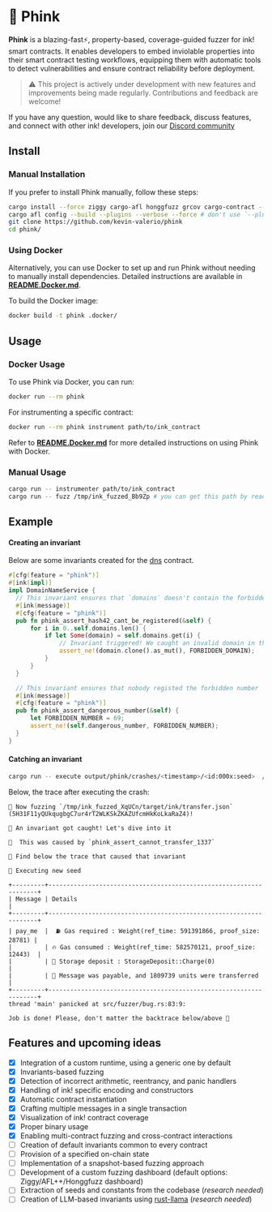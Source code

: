 # 🐙 Phink

**Phink** is a blazing-fast⚡, property-based, coverage-guided fuzzer for ink! smart contracts. It enables developers to
embed inviolable properties into their smart contract testing workflows, equipping them with automatic tools to detect
vulnerabilities and ensure contract reliability before deployment.

> ⚠️ This project is actively under development with new features and improvements being made regularly. Contributions
and feedback are welcome!

If you have any question, would like to share feedback, discuss features, and connect with other ink! developers, join
our [Discord community](https://discord.gg/gAahQMGE)

## Install

### Manual Installation
If you prefer to install Phink manually, follow these steps:

```bash
cargo install --force ziggy cargo-afl honggfuzz grcov cargo-contract --locked 
cargo afl config --build --plugins --verbose --force # don't use `--plugins` if you're on macOS
git clone https://github.com/kevin-valerio/phink
cd phink/
```

### Using Docker

Alternatively, you can use Docker to set up and run Phink without needing to manually install dependencies. Detailed
instructions are available in [**README.Docker.md**](README.Docker.md).

To build the Docker image:

```bash
docker build -t phink .docker/
```

## Usage

### Docker Usage

To use Phink via Docker, you can run:

```bash
docker run --rm phink
```

For instrumenting a specific contract:

```bash
docker run --rm phink instrument path/to/ink_contract
```

Refer to [**README.Docker.md**](README.Docker.md) for more detailed instructions on using Phink with Docker.

### Manual Usage

```bash
cargo run -- instrumenter path/to/ink_contract
cargo run -- fuzz /tmp/ink_fuzzed_Bb9Zp # you can get this path by reading the output of the previous command
```  

## Example

#### Creating an invariant

Below are some invariants created for the [dns](https://github.com/kevin-valerio/phink/blob/main/sample/dns/lib.rs)
contract.

  ```rust
#[cfg(feature = "phink")]
#[ink(impl)]
impl DomainNameService {
    // This invariant ensures that `domains` doesn't contain the forbidden domain that nobody should regsiter 
    #[ink(message)]
    #[cfg(feature = "phink")]
    pub fn phink_assert_hash42_cant_be_registered(&self) {
        for i in 0..self.domains.len() {
            if let Some(domain) = self.domains.get(i) {
                // Invariant triggered! We caught an invalid domain in the storage...
                assert_ne!(domain.clone().as_mut(), FORBIDDEN_DOMAIN);
            }
        }
    }

    // This invariant ensures that nobody registed the forbidden number
    #[ink(message)]
    #[cfg(feature = "phink")]
    pub fn phink_assert_dangerous_number(&self) {
        let FORBIDDEN_NUMBER = 69;
        assert_ne!(self.dangerous_number, FORBIDDEN_NUMBER);
    }
}
```

#### Catching an invariant

```bash
cargo run -- execute output/phink/crashes/<timestamp>/<id:000x:seed>  /tmp/ink_fuzzed_<random_string>/
```

Below, the trace after executing the crash:

```
🚀 Now fuzzing `/tmp/ink_fuzzed_XqUCn/target/ink/transfer.json` (5H31F11yQUkqugbgC7ur4rT2WLKSkZKAZUfcmHkKoLkaRaZ4)!

🤯 An invariant got caught! Let's dive into it

🫵  This was caused by `phink_assert_cannot_transfer_1337`

🎉 Find below the trace that caused that invariant

🌱 Executing new seed

+---------+-------------------------------------------------------------------+
| Message | Details                                                           |
+---------+-------------------------------------------------------------------+
| pay_me  |  ⛽️ Gas required : Weight(ref_time: 591391866, proof_size: 28781) |
|         | 🔥 Gas consumed : Weight(ref_time: 582570121, proof_size: 12443)  |
|         | 💾 Storage deposit : StorageDeposit::Charge(0)                    |
|         | 💸 Message was payable, and 1809739 units were transferred        |
+---------+-------------------------------------------------------------------+
thread 'main' panicked at src/fuzzer/bug.rs:83:9:

Job is done! Please, don't matter the backtrace below/above 🫡
```

## Features and upcoming ideas

- [x] Integration of a custom runtime, using a generic one by default
- [x] Invariants-based fuzzing
- [x] Detection of incorrect arithmetic, reentrancy, and panic handlers
- [x] Handling of ink! specific encoding and constructors
- [x] Automatic contract instantiation
- [x] Crafting multiple messages in a single transaction
- [x] Visualization of ink! contract coverage
- [x] Proper binary usage
- [x] Enabling multi-contract fuzzing and cross-contract interactions
- [ ] Creation of default invariants common to every contract
- [ ] Provision of a specified on-chain state
- [ ] Implementation of a snapshot-based fuzzing approach
- [ ] Development of a custom fuzzing dashboard (default options: Ziggy/AFL++/Honggfuzz dashboard)
- [ ] Extraction of seeds and constants from the codebase (_research needed_)
- [ ] Creation of LLM-based invariants using [rust-llama](https://github.com/mdrokz/rust-llama.cpp) (_research needed_) 
